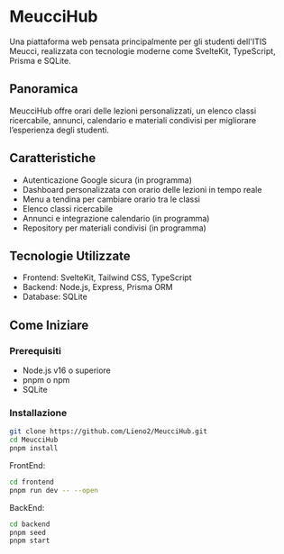 # MeucciHub

Una piattaforma web pensata principalmente per gli studenti dell'ITIS Meucci, realizzata con tecnologie moderne come SvelteKit, TypeScript, Prisma e SQLite.

## Panoramica

MeucciHub offre orari delle lezioni personalizzati, un elenco classi ricercabile, annunci, calendario e materiali condivisi per migliorare l’esperienza degli studenti.

## Caratteristiche

- Autenticazione Google sicura (in programma)
- Dashboard personalizzata con orario delle lezioni in tempo reale
- Menu a tendina per cambiare orario tra le classi
- Elenco classi ricercabile
- Annunci e integrazione calendario (in programma)
- Repository per materiali condivisi  (in programma)

## Tecnologie Utilizzate

- Frontend: SvelteKit, Tailwind CSS, TypeScript
- Backend: Node.js, Express, Prisma ORM
- Database: SQLite

## Come Iniziare

### Prerequisiti

- Node.js v16 o superiore  
- pnpm o npm  
- SQLite

### Installazione

```bash
git clone https://github.com/Lieno2/MeucciHub.git
cd MeucciHub
pnpm install
```
FrontEnd:
```bash
cd frontend
pnpm run dev -- --open
```
BackEnd:
```bash
cd backend
pnpm seed
pnpm start
```

